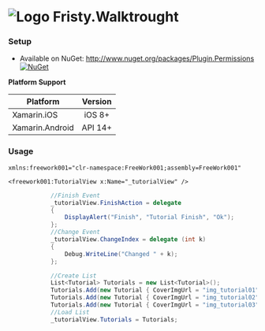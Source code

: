 # ![Logo](https://i.ibb.co/KW48F2G/app-icon.png) Fristy.Walktrought

### Setup
* Available on NuGet: http://www.nuget.org/packages/Plugin.Permissions [![NuGet](https://img.shields.io/nuget/v/Plugin.Permissions.svg?label=NuGet)](https://www.nuget.org/packages/Fristy.Walkthrough/)

**Platform Support**

|Platform|Version|
| ------------------- | :-----------: |
|Xamarin.iOS|iOS 8+|
|Xamarin.Android|API 14+|

### Usage
```xaml
xmlns:freework001="clr-namespace:FreeWork001;assembly=FreeWork001"

<freework001:TutorialView x:Name="_tutorialView" />
```

```csharp
			//Finish Event
			_tutorialView.FinishAction = delegate
            {
                DisplayAlert("Finish", "Tutorial Finish", "Ok");
            };
			//Change Event
            _tutorialView.ChangeIndex = delegate (int k)
            {
                Debug.WriteLine("Changed " + k);
            };

			//Create List
            List<Tutorial> Tutorials = new List<Tutorial>();
            Tutorials.Add(new Tutorial { CoverImgUrl = "img_tutorial01", Index = 0, Title = "TEAMWORKS", Description = "Neque porro quisquam est qui dolorem ipsum quia dolor sit amet, consectetur, adipisci velit..." });
            Tutorials.Add(new Tutorial { CoverImgUrl = "img_tutorial02", Index = 1, Title = "STRAGEY", Description = "Neque porro quisquam est qui dolorem ipsum quia dolor sit amet, consectetur, adipisci velit..." });
            Tutorials.Add(new Tutorial { CoverImgUrl = "img_tutorial03", Index = 2, Title = "START UP", Description = "Neque porro quisquam est qui dolorem ipsum quia dolor sit amet, consectetur, adipisci velit..." });
			//Load List
            _tutorialView.Tutorials = Tutorials;
```
